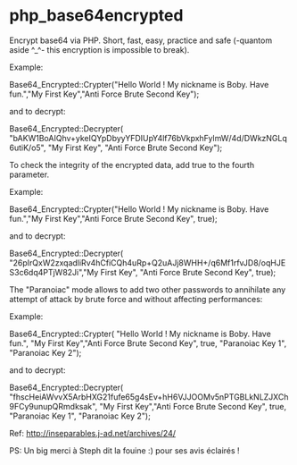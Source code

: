 # php_base64encrypted
Encrypt base64 via PHP. Short, fast, easy, practice and safe (-quantom aside ^_^- this encryption is impossible to break).

Example: 

Base64_Encrypted::Crypter("Hello World ! My nickname is Boby. Have fun.","My First Key","Anti Force Brute Second Key");
 
 and to decrypt:
 
Base64_Encrypted::Decrypter( "bAKW1BoAIQhv+ykeIQYpDbyyYFDIUpY4lf76bVkpxhFylmW/4d/DWkzNGLq6utiK/o5", "My First Key", "Anti Force Brute Second Key");
 
 To check the integrity of the encrypted data, add true to the fourth parameter.
 
Example:
 
Base64_Encrypted::Crypter("Hello World ! My nickname is Boby. Have fun.","My First Key","Anti Force Brute Second Key", true);

and to decrypt:

Base64_Encrypted::Decrypter( "26pIrQxW2zxqadliRv4hCfiCQh4uRp+Q2uAJj8WHH+/q6Mf1rfvJD8/oqHJES3c6dq4PTjW82Ji","My First Key", "Anti Force Brute Second Key", true);


The "Paranoiac" mode allows to add two other passwords to annihilate any attempt of attack by brute force and without affecting performances:

Example:

Base64_Encrypted::Crypter( "Hello World ! My nickname is Boby. Have fun.", "My First Key","Anti Force Brute Second Key", true, "Paranoiac Key 1", "Paranoiac Key 2");


and to decrypt:


Base64_Encrypted::Decrypter( "fhscHeiAWvvX5ArbHXG21fufe65g4sEv+hH6VJJOOMv5nPTGBLkNLZJXCh9FCy9unupQRmdksak", "My First Key","Anti Force Brute Second Key", true, "Paranoiac Key 1", "Paranoiac Key 2");




Ref: http://inseparables.j-ad.net/archives/24/

PS: Un big merci à Steph dit la fouine :) pour ses avis éclairés !
